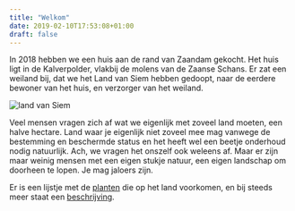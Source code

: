 ```yaml
---
title: "Welkom"
date: 2019-02-10T17:53:08+01:00
draft: false
---
```


In 2018 hebben we een huis aan de rand van Zaandam gekocht. Het huis ligt in de Kalverpolder, vlakbij de molens van de Zaanse Schans.
Er zat een weiland bij, dat we het Land van Siem hebben gedoopt, naar de eerdere bewoner van het huis, en verzorger van het weiland.

![land van Siem](/images/land-van-siem.jpg)

Veel mensen vragen zich af wat we eigenlijk met zoveel land moeten, een halve hectare. 
Land waar je eigenlijk niet zoveel mee mag vanwege de bestemming en beschermde status en het heeft wel een beetje 
onderhoud nodig natuurlijk. Ach, we vragen het onszelf ook weleens af. 
Maar er zijn maar weinig mensen met een eigen stukje natuur, een eigen landschap om doorheen te lopen.
Je mag jaloers zijn.

Er is een lijstje met de [planten](/blog/inventarisatie) die op het land voorkomen, 
en bij steeds meer staat een [beschrijving](/planten).